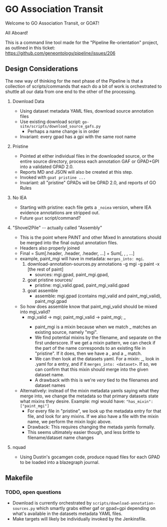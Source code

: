 # GO Association Transit

Welcome to GO Association Transit, or GOAT!

All Aboard!

This is a command line tool made for the "Pipeline Re-orientation" project, as outlined in this ticket: https://github.com/geneontology/pipeline/issues/206

## Design Considerations

The new way of thinking for the next phase of the Pipeline is that a collection of scripts/commands that each do a bit of work is orchestrated to shuttle all our data from one end to the other of the processing.

1. Download Data
    * Using dataset metadata YAML files, download source annotation files
    * Use existing download script: `go-site/scripts/download_source_gafs.py`
        * Perhaps a name change is in order
    * Invariant: every gpad has a gpi with the same root name

2. Pristine
    * Pointed at either individual files in the downloaded source, or the entire source directory, process each annotation GAF or GPAD+GPI into a validated GPAD 2.0.
    * Reports MD and JSON will also be created at this step.
    * Invoked with `goat pristine ...`
    * Invariant: all "pristine" GPADs will be GPAD 2.0, and reports of GO Rules

3. No IEA
    * Starting with pristine: each file gets a `_noiea` version, where IEA evidence annotations are stripped out.
    * Future `goat` script/command?
4. "Shovel2Pile" -- actually called "Assembly"
    * This is the point where PAINT and other Mixed In annotations should be merged into the final output annotation files.
    * Headers also properly joined
    * Final <dataset> = Sum[<dataset>.header, <mixin0>.header, <mixin1>.header, ...] + Sum[<dataset>, <mixin0>, <mixin1>, ...]
    * example, paint_mgi will have in metadata: `merges_into: mgi`.
        1. download-annotation-sources.py annotations -g mgi -g paint -x [the rest of paint]
           * sources: mgi.gpad, paint_mgi.gpad, 
        2. goat pristine sources/
           * pristine: mgi_valid.gpad, paint_mgi_valid.gpad
        3. goat assemble
           * assemble: mgi.gpad (contains mgi_valid and paint_mgi_valid), paint_mgi.gpad
    * So how does assemble know that paint_mgi_valid should be mixed into mgi_valid?
      * mgi_valid -> mgi; paint_mgi_valid -> paint_mgi; <mixin>_<dataset>
         * paint_mgi is a mixin because when we match <mixin>_<dataset> <dataset> matches an existing source, namely "mgi".
         * We find potential mixins by the filename, and separate on the first underscore. If we get a mixin pattern, we can check if the <dataset> part of the name corresponds to an existing file in "pristine". If it does, then we have a <dataset>, and a <mixin>_<dataset> match.
         * We can then look at the datasets yaml. For a mixin: <group>_<dataset>, look in <group>.yaml for a <dataset> entry, and if it `merges_into: <dataset>`. If so, we can confirm that this mixin should merge into the given dataset name.
         * A drawback with this is we're *very* tied to the filenames and dataset names
     * Alternatively: instead of the mixin metadata yamls saying what they merge into, we change the metadata so that primary datasets state what mixins they desire. Example: mgi would have: `"has_mixin": ["paint_mgi"]`
       * For every file in "pristine", we look up the metadata entry for that file, and look for any mixins. If we also have a file with the mixin name, we perform the mixin logic above.
       * Drawback: This requires changing the metada yamls formally.
       * This seems ultimately easier though, and less brittle to filename/dataset name changes

5. nquad
    * Using Dustin's gocamgen code, produce nquad files for each GPAD to be loaded into a blazegraph journal.


## Makefile

### TODO, open questions

* Download is currently orchestrated by `scripts/download-annotation-sources.py` which smartly grabs either gaf or gpad+gpi depending on what's available in the datasets metadata YAML files.
* Make targets will likely be individually invoked by the Jenkinsfile.
